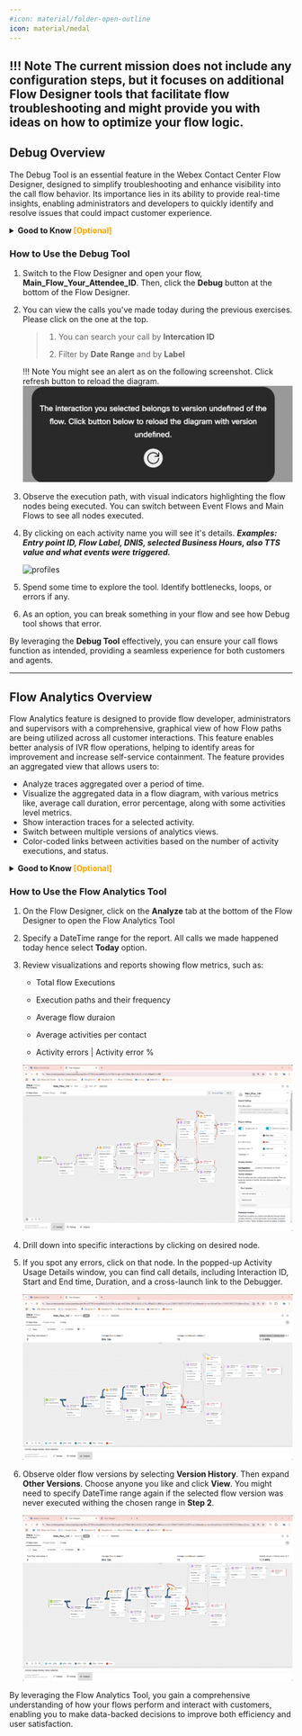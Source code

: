 ```yaml
---
#icon: material/folder-open-outline
icon: material/medal
---
```



!!! Note
    The current mission does not include any configuration steps, but it focuses on additional Flow Designer tools that facilitate flow troubleshooting and might provide you with ideas on how to optimize your flow logic.
---
## Debug Overview

The Debug Tool is an essential feature in the Webex Contact Center Flow Designer, designed to simplify troubleshooting and enhance visibility into the call flow behavior. Its importance lies in its ability to provide real-time insights, enabling administrators and developers to quickly identify and resolve issues that could impact customer experience.

**<details><summary>Good to Know <span style="color: orange;">[Optional]</span></summary>**

#### Why Debug is Important?

1. **Real-Time Analysis**: Tracks the call flow execution step by step, showing which nodes are executed and the data passed between them.

2. **Error Identification**: Quickly pinpoint errors, such as misconfigured nodes, incorrect variable usage, or unexpected call routing.

3. **Optimization**: Provides insights into flow performance, allowing you to optimize for efficiency and accuracy.
</details>


### How to Use the Debug Tool

1. Switch to the Flow Designer and open your flow, **<span class="attendee-id-container">Main_Flow_<span class="attendee-id-placeholder" data-prefix="Main_Flow_">Your_Attendee_ID</span><span class="copy" title="Click to copy!"></span></span>**. Then, click the **Debug** button at the bottom of the Flow Designer.

2. You can view the calls you've made today during the previous exercises. Please click on the one at the top.
    
    > 
    > 1. You can search your call by **Intercation ID**
    > 
    > 2. Filter by **Date Range** and by **Label**

    !!! Note
        You might see an alert as on the following screenshot. Click refresh button to reload the diagram. 
        ![profiles](../graphics/Lab1/DebugRefresh.jpg)       

3. Observe the execution path, with visual indicators highlighting the flow nodes being executed. You can switch between Event Flows and Main Flows to see all nodes executed.
4. By clicking on each activity name you will see it's details. ***Examples: Entry point ID, Flow Label, DNIS, selected Business Hours, also TTS value and what events were triggered.***

    ![profiles](../graphics/Lab1/FlowDebug1.gif)

5. Spend some time to explore the tool. Identify bottlenecks, loops, or errors if any. 
6. As an option, you can break something in your flow and see how Debug tool shows that error.

By leveraging the **Debug Tool** effectively, you can ensure your call flows function as intended, providing a seamless experience for both customers and agents.

---

## Flow Analytics Overview

Flow Analytics feature is designed to provide flow developer, administrators and supervisors with a comprehensive, graphical view of how Flow paths are being utilized across all customer interactions. This feature enables better analysis of IVR flow operations, helping to identify areas for improvement and increase self-service containment. The feature provides an aggregated view that allows users to:

  - Analyze traces aggregated over a period of time.
  - Visualize the aggregated data in a flow diagram, with various metrics like, average call duration, error percentage, along with some activities level metrics. 
  - Show interaction traces for a selected activity.
  - Switch between multiple versions of analytics views.
  - Color-coded links between activities based on the number of activity executions, and status.

**<details><summary>Good to Know <span style="color: orange;">[Optional]</span></summary>**

#### Why Flow Analytics is Important?

1. **Performance Monitoring**: Tracks key metrics, such as flow usage, execution frequency, and processing times, helping you assess flow efficiency.

2. **Behavior Analysis**: Identifies patterns in customer interactions and highlights potential issues, such as abandoned calls or potential loops.

3. **Proactive Optimization**: Offers data-driven insights to fine-tune flow configurations, ensuring optimal performance and alignment with business objectives.
</details>

### How to Use the Flow Analytics Tool

1. On the Flow Designer, click on the **Analyze** tab at the bottom of the Flow Designer to open the Flow Analytics Tool

2. Specify a DateTime range for the report. All calls we made happened today hence select **Today** option.

3. Review visualizations and reports showing flow metrics, such as:
    
    - Total flow Executions
    
    - Execution paths and their frequency
    
    - Average flow duraion
    
    - Average activities per contact
    
    - Activity errors | Activity error %

    ![profiles](../graphics/Lab1/FlowAnalytics1.gif)

4. Drill down into specific interactions by clicking on desired node.

5. If you spot any errors, click on that node. In the popped-up Activity Usage Details window, you can find call details, including Interaction ID, Start and End time, Duration, and a cross-launch link to the Debugger.

    ![profiles](../graphics/Lab1/FlowAnalytics2.gif)

6. Observe older flow versions by selecting **Version History**. Then expand **Other Versions**. Choose anyone you like and click **View**. You might need to specify DateTime range again if the selected flow version was never executed withing the chosen range in **Step 2**.

    ![profiles](../graphics/Lab1/FlowAnalytics3.gif)

By leveraging the Flow Analytics Tool, you gain a comprehensive understanding of how your flows perform and interact with customers, enabling you to make data-backed decisions to improve both efficiency and user satisfaction.
